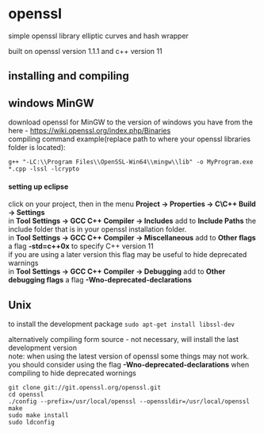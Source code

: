 # openssl

simple openssl library elliptic curves and hash wrapper

built on openssl version 1.1.1 and c++ version 11

## installing and compiling

## windows MinGW

download openssl for MinGW to the version of windows you have from the here - https://wiki.openssl.org/index.php/Binaries  
compiling command example(replace path to where your openssl libraries folder is located):

`g++ "-LC:\\Program Files\\OpenSSL-Win64\\mingw\\lib" -o MyProgram.exe *.cpp -lssl -lcrypto`

#### setting up eclipse

click on your project, then in the menu **Project -> Properties -> C\C++ Build -> Settings**  
in **Tool Settings -> GCC C++ Compiler -> Includes** add to **Include Paths** the include folder that is in your openssl installation folder.  
in **Tool Settings -> GCC C++ Compiler -> Miscellaneous** add to **Other flags** a flag **-std=c++0x** to specify C++ version 11  
if you are using a later version this flag may be useful to hide deprecated warnings  
in **Tool Settings -> GCC C++ Compiler -> Debugging** add to **Other debugging flags** a flag **-Wno-deprecated-declarations**  

## Unix

to install the development package `sudo apt-get install libssl-dev`

alternatively compiling form source - not necessary, will install the last development version  
note: when using the latest version of openssl some things may not work.  
      you should consider using the flag **-Wno-deprecated-declarations** when compiling to hide deprecated wornings  

```
git clone git://git.openssl.org/openssl.git
cd openssl
./config --prefix=/usr/local/openssl --openssldir=/usr/local/openssl
make
sudo make install
sudo ldconfig
```
